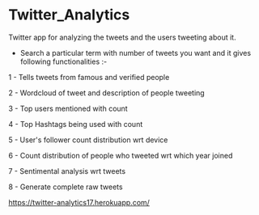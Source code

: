 # Twitter_Analytics
Twitter app for analyzing the tweets and the users tweeting about it.

- Search a particular term with number of tweets you want and it gives following functionalities :-

1 - Tells tweets from famous and verified people 

2 - Wordcloud of tweet and description of people tweeting

3 - Top users mentioned with count

4 - Top Hashtags being used with count

5 - User's follower count distribution wrt device

6 - Count distribution of people who tweeted wrt which year joined

7 - Sentimental analysis wrt tweets

8 - Generate complete raw tweets

https://twitter-analytics17.herokuapp.com/
